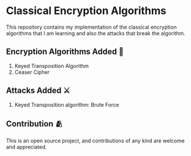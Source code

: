 # Classical Encryption Algorithms

This repository contains my implementation of the classical encryption algorithms that I am learning and also the attacks that break the algorithm.

## Encryption Algorithms Added :closed_lock_with_key:
1. Keyed Transposition Algorithm
2. Ceaser Cipher


## Attacks Added :crossed_swords:
1. Keyed Transposition algorithm: Brute Force
  

## Contribution :people_hugging:

This is an open source project, and contributions of any kind are welcome and appreciated.


